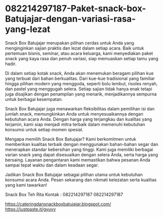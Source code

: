 # 082214297187-Paket-snack-box-Batujajar-dengan-variasi-rasa-yang-lezat
Snack Box Batujajar merupakan pilihan cerdas untuk Anda yang menginginkan sajian praktis dan lezat dalam setiap acara. Baik untuk pertemuan bisnis, seminar, atau acara keluarga, kami menyediakan paket snack yang kaya rasa dan penuh variasi, siap memuaskan setiap tamu yang hadir.

Di dalam setiap kotak snack, Anda akan menemukan beragam pilihan kue yang terbuat dari bahan berkualitas. Dari kue-kue tradisional yang familiar hingga pilihan modern yang menggoda, seperti bolu lembut, risoles renyah, dan pastel yang menggugah selera. Setiap sajian tidak hanya enak tetapi juga disajikan dengan penampilan yang menarik, menjadikannya sempurna untuk berbagai kesempatan.

Snack Box Batujajar juga menawarkan fleksibilitas dalam pemilihan isi dan jumlah snack, memungkinkan Anda untuk menyesuaikannya dengan kebutuhan acara Anda. Dengan harga yang terjangkau dan kualitas yang terjamin, kami siap menjadi mitra terbaik dalam memenuhi kebutuhan konsumsi untuk setiap momen spesial.

Mengapa memilih Snack Box Batujajar? Kami berkomitmen untuk memberikan kualitas terbaik dengan menggunakan bahan-bahan segar dan menerapkan standar kebersihan yang tinggi. Kami juga memiliki berbagai varian snack yang dapat disesuaikan dengan selera Anda, serta harga yang bersaing. Layanan pengantaran kami memastikan bahwa pesanan Anda sampai tepat waktu dan dalam keadaan segar.

Jadikan Snack Box Batujajar sebagai pilihan utama untuk kebutuhan konsumsi acara Anda. Pesan sekarang dan nikmati kelezatan serta kualitas yang kami tawarkan!

Snack Box Teh Rita
Kontak :
082214297187
082214297187

https://cateringdansnackboxbatujajar.blogspot.com/
https://justpaste.it/gyuyv
